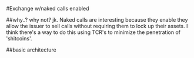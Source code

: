 #Exchange w/naked calls enabled

##why..?
why not? jk.  Naked calls are interesting because they enable they allow the issuer to sell calls
without requiring them to lock up their assets.  I think there's a way to do this using TCR's to minimize the penetration of 'shitcoins'.  

##basic architecture

